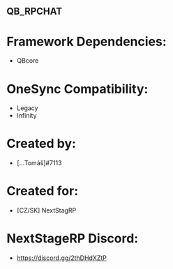 ## QB_RPCHAT ##

# Framework Dependencies:
- QBcore 

# OneSync Compatibility:
- Legacy 
- Infinity

# Created by:                     
- [...Tomáš]#7113

# Created for:
- [CZ/SK] NextStagRP

# NextStageRP Discord:
- https://discord.gg/2thDHdXZtP
